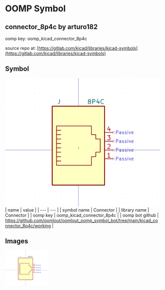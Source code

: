 # OOMP Symbol  
## connector_8p4c  by arturo182  
  
oomp key: oomp_kicad_connector_8p4c  
  
source repo at: [https://gitlab.com/kicad/libraries/kicad-symbols](https://gitlab.com/kicad/libraries/kicad-symbols)  
## Symbol  
  
[![working.png](working_600.png)](working.png)  
| name | value | 
| --- | --- | 
| symbol name | Connector | 
| library name | Connector | 
| oomp key | oomp_kicad_connector_8p4c | 
| oomp bot github | https://github.com/oomlout/oomlout_oomp_symbol_bot/tree/main/kicad_connector_8p4c/working | 
## Images  
  
[![working.png](working_140.png)](working.png)  
